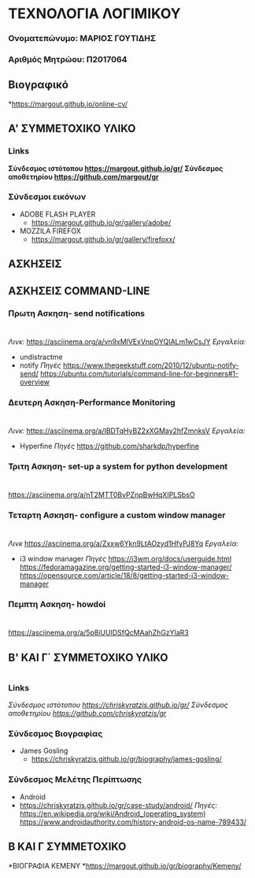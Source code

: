 # ΤΕΧΝΟΛΟΓΙΑ ΛΟΓΙΜΙΚΟΥ

### Ονοματεπώνυμο: ΜΑΡΙΟΣ ΓΟΥΤΙΔΗΣ

### Αριθμός Μητρώου: Π2017064

## Βιογραφικό
 *https://margout.github.io/online-cv/

## A' ΣΥΜΜΕΤΟΧΙΚΟ ΥΛΙΚΟ 

### Links
**Σύνδεσμος ιστότοπου https://margout.github.io/gr/**
**Σύνδεσμος αποθετηρίου https://github.com/margout/gr**

### Σύνδεσμοι εικόνων
* ADOBE FLASH PLAYER
  * https://margout.github.io/gr/gallery/adobe/
* MOZZILA FIREFOX
  * https://margout.github.io/gr/gallery/firefoxx/
## ΑΣΚΗΣΕΙΣ 

## ΑΣΚΗΣΕΙΣ COMMAND-LINE
 ### Πρωτη Ασκηση- send notifications
 #
 *Λινκ:*   https://asciinema.org/a/vn9xMlVExVnpOYQIALm1wCsJY
 *Εργαλεία:*
 - undistractme
 - notify
 *Πηγές*
 https://www.thegeekstuff.com/2010/12/ubuntu-notify-send/
 https://ubuntu.com/tutorials/command-line-for-beginners#1-overview
 
 ### Δευτερη Ασκηση-Performance Monitoring
#
*Λινκ:*  https://asciinema.org/a/IBDTqHyBZ2xXGMay2hfZmnksV
*Εργαλεία:* 
- Hyperfine
*Πηγές*
https://github.com/sharkdp/hyperfine

### Τριτη Ασκηση- set-up a system for python development
#
https://asciinema.org/a/nT2MTT0BvPZnpBwHqXIPLSbsO

### Τεταρτη Ασκηση- configure a custom window manager
#
*Λινκ*  https://asciinema.org/a/Zxxw6Ykn9LtAOzyd1HfyPJ8Yq
*Εργαλεία:*
- i3 window manager
*Πηγές*
https://i3wm.org/docs/userguide.html
https://fedoramagazine.org/getting-started-i3-window-manager/
https://opensource.com/article/18/8/getting-started-i3-window-manager

### Πεμπτη Ασκηση- howdoi
#
https://asciinema.org/a/5p8iUUIDSfQcMAahZhGzYlaR3
## Β' ΚΑΙ Γ΄ ΣΥΜΜΕΤΟΧΙΚΟ ΥΛΙΚΟ 
#
### Links
*Σύνδεσμος ιστότοπου https://chriskyratzis.github.io/gr/*
*Σύνδεσμος αποθετηρίου https://github.com/chriskyratzis/gr*
### Σύνδεσμος Βιογραφίας
* James Gosling
  * https://chriskyratzis.github.io/gr/biography/james-gosling/
### Σύνδεσμος Μελέτης Περίπτωσης
*  Android
  * https://chriskyratzis.github.io/gr/case-study/android/
*Πηγές:*
https://en.wikipedia.org/wiki/Android_(operating_system)
https://www.androidauthority.com/history-android-os-name-789433/

## Β ΚΑΙ Γ ΣΥΜΜΕΤΟΧΙΚΟ 

*ΒΙΟΓΡΑΦΙΑ KEMENY
   *https://margout.github.io/gr/biography/Kemeny/
  
